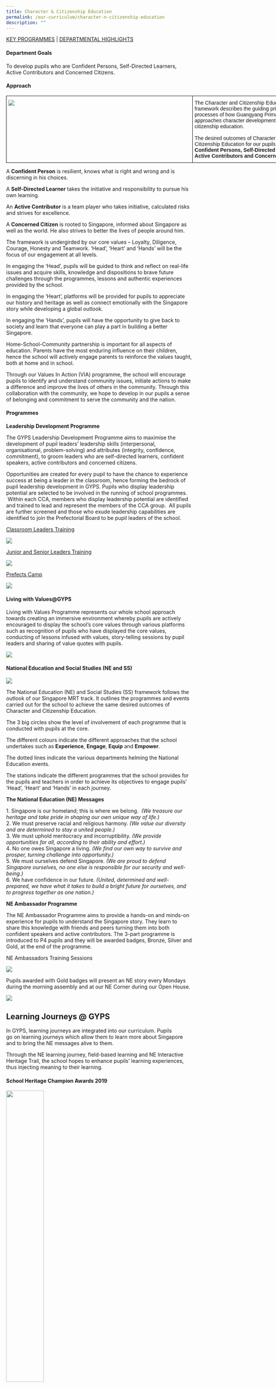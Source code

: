 ```yaml
---
title: Character & Citizenship Education
permalink: /our-curriculum/character-n-citizenship-education
description: ""
---
```

<a href="#1">KEY PROGRAMMES</a> | <a href="#2">DEPARTMENTAL HIGHLIGHTS</a>


<a id="1"></a>

<h4>Department Goals</h4>

To develop pupils who are Confident Persons, Self-Directed Learners, Active Contributors and Concerned Citizens.

#### Approach

<style type="text/css">
.tg  {border-collapse:collapse;border-spacing:0;margin:0px auto;}
.tg td{border-color:black;border-style:solid;border-width:1px;font-family:Arial, sans-serif;font-size:14px;
  overflow:hidden;padding:10px 5px;word-break:normal;}
.tg th{border-color:black;border-style:solid;border-width:1px;font-family:Arial, sans-serif;font-size:16px;
  font-weight:normal;overflow:hidden;padding:10px 5px;word-break:normal;}
.tg .tg-0lax{text-align:left;vertical-align:top}
</style>
<table class="tg" style="undefined;table-layout: fixed; width: 827px">
<colgroup>
<col style="width: 506px">
<col style="width: 321px">
</colgroup>
<tbody>
  <tr>
    <td class="tg-0lax"><img src="/images/CCE_Framework_Diagram_2018_800.jpeg"></td>
    <td class="tg-0lax">The Character and Citizenship Education framework describes the guiding principles and processes of how Guangyang Primary School approaches character development and citizenship education.<br><br>
The desired outcomes of Character and Citizenship Education for our pupils are <strong>Confident Persons, Self-Directed Learners, Active Contributors and Concerned Citizens.</strong></td>
  </tr>
</tbody>
</table>

A **Confident Person** is resilient, knows what is right and wrong and is discerning in his choices.

A **Self-Directed Learner** takes the initiative and responsibility to pursue his own learning.

An **Active Contributor** is a team player who takes initiative, calculated risks and strives for excellence.

A **Concerned Citizen** is rooted to Singapore, informed about Singapore as well as the world. He also strives to better the lives of people around him.

The framework is undergirded by our core values – Loyalty, Diligence, Courage, Honesty and Teamwork. ‘Head’, ‘Heart’ and ‘Hands’ will be the focus of our engagement at all levels.

In engaging the ‘Head’, pupils will be guided to think and reflect on real-life issues and acquire skills, knowledge and dispositions to brave future challenges through the programmes, lessons and authentic experiences provided by the school.

In engaging the ‘Heart’, platforms will be provided for pupils to appreciate our history and heritage as well as connect emotionally with the Singapore story while developing a global outlook.

In engaging the ‘Hands’, pupils will have the opportunity to give back to society and learn that everyone can play a part in building a better Singapore.

Home-School-Community partnership is important for all aspects of education. Parents have the most enduring influence on their children, hence the school will actively engage parents to reinforce the values taught, both at home and in school.

Through our Values In Action (VIA) programme, the school will encourage pupils to identify and understand community issues, initiate actions to make a difference and improve the lives of others in the community. Through this collaboration with the community, we hope to develop in our pupils a sense of belonging and commitment to serve the community and the nation.

#### Programmes


**Leadership Development Programme**

The GYPS Leadership Development Programme aims to maximise the development of pupil leaders’ leadership skills (interpersonal, organisational, problem-solving) and attributes (integrity, confidence, commitment), to groom leaders who are self-directed learners, confident speakers, active contributors and concerned citizens.

Opportunities are created for every pupil to have the chance to experience success at being a leader in the classroom, hence forming the bedrock of pupil leadership development in GYPS. Pupils who display leadership potential are selected to be involved in the running of school programmes.  Within each CCA, members who display leadership potential are identified and trained to lead and represent the members of the CCA group.  All pupils are further screened and those who exude leadership capabilities are identified to join the Prefectorial Board to be pupil leaders of the school.

<u>Classroom Leaders Training</u>

![](/images/cce1.jpeg)

<u>Junior and Senior Leaders Training</u>

![](/images/cce2.jpeg)

<u>Prefects Camp</u>

![](/images/cce3.jpeg)

#### Living with Values@GYPS

Living with Values Programme represents our whole school approach towards creating an immersive environment whereby pupils are actively encouraged to display the school’s core values through various platforms such as recognition of pupils who have displayed the core values, conducting of lessons infused with values, story-telling sessions by pupil leaders and sharing of value quotes with pupils.

![](/images/cce4.jpeg)

#### National Education and Social Studies (NE and SS)

![](/images/cce5.jpeg)

The National Education (NE) and Social Studies (SS) framework follows the outlook of our Singapore MRT track. It outlines the programmes and events carried out for the school to achieve the same desired outcomes of Character and Citizenship Education.

The 3 big circles show the level of involvement of each programme that is conducted with pupils at the core.

The different colours indicate the different approaches that the school undertakes such as **Experience**, **Engage**, **Equip** and **Empower**.

The dotted lines indicate the various departments helming the National Education events.

The stations indicate the different programmes that the school provides for the pupils and teachers in order to achieve its objectives to engage pupils’ ‘Head’, ‘Heart’ and ‘Hands’ in each journey.

**The National Education (NE) Messages**

1\. Singapore is our homeland; this is where we belong.  _(We treasure our heritage and take pride in shaping our own unique way of life.)_  
2\. We must preserve racial and religious harmony. _(We value our diversity and are determined to stay a united people.)_  
3\. We must uphold meritocracy and incorruptibility. _(We provide opportunities for all, according to their ability and effort.)_  
4\. No one owes Singapore a living. _(We find our own way to survive and prosper, turning challenge into opportunity.)_  
5\. We must ourselves defend Singapore. _(We are proud to defend Singapore ourselves, no one else is responsible for our security and well-being.)_  
6\. We have confidence in our future. _(United, determined and well-prepared, we have what it takes to build a bright future for ourselves, and to progress together as one nation.)_

**NE Ambassador Programme**

The NE Ambassador Programme aims to provide a hands-on and minds-on experience for pupils to understand the Singapore story. They learn to share this knowledge with friends and peers turning them into both confident speakers and active contributors. The 3-part programme is introduced to P4 pupils and they will be awarded badges, Bronze, Silver and Gold, at the end of the programme.

NE Ambassadors Training Sessions

![](/images/cce6.jpeg)

Pupils awarded with Gold badges will present an NE story every Mondays during the morning assembly and at our NE Corner during our Open House.

![](/images/cce7.jpeg)

<a id="2"></a>

Learning Journeys @ GYPS
------------------------

In GYPS, learning journeys are integrated into our curriculum. Pupils go on learning journeys which allow them to learn more about Singapore and to bring the NE messages alive to them.

Through the NE learning journey, field-based learning and NE Interactive Heritage Trail, the school hopes to enhance pupils’ learning experiences, thus injecting meaning to their learning.

#### School Heritage Champion Awards 2019

<img src="/images/cce8.jpeg" 
     style="width:45%">


Guangyang Primary School has been selected as one of the recipients of the School Heritage Champion Award in 2019 by NHB. It is an award which recognises and applauds schools that are strong supporters and advocates of National Heritage Board’s heritage education initiatives at least for the past 2 years. Well done, Guangyang!

<img src="/images/cce9.jpeg" 
     style="width:45%">


#### Interactive Heritage Trail – Little India

The primary 5 pupils of Guangyang Primary School embarked on a learning journey to Little India on 16th January 2019. The aim of the learning journey was to exposing pupils to the history of Little India and the customs and rituals of Pongal which is the thanksgiving harvest festival of the Tamil community. This learning journey is an annual event in the school.

The pupils learned about traditional Indian desserts, Indian vegetarian food, henna body art and the cultural significance of flowers and garlands in traditional rituals and ceremonies in Little India.

At the Indian Heritage Centre, pupils tried their hands on traditional Indian games and the art of drawing Kolam.

The pupils then went to the Pongal Exhibition at Hastings Road where they learned about the agricultural traditions of the Tamil community. For many, it was the first time saw a cow and a calf. Following that, they were treated to a cultural dance performance on the stage set up at Campbell Lane for the Pongal Celebrations.

It was truly an enriching experience for pupils and teachers.

![](/images/cce10-min.png)


#### Interactive Heritage Trail – Kampong Glam

_25 Apr 2018_

On 25th April 2018, the P4 pupils went on a heritage trail to Kampong Glam. This was to give the pupils an opportunity to understand what makes Singapore tick and to instil pride in our nation’s achievements. From the trail, our students learnt about the history of Kampong Glam, the pioneers of Kampong Glam, the Malay culture, religion and way of life.

<center><strong>NE Messages</strong></center>

<center><strong>#1: Singapore is our homeland; this is where we belong.</strong><br>(We treasure our heritage and take pride in shaping our own unique way of life.)</center>

Learning about Islam at the Sultan Mosque

![](/images/cce11.jpeg)

Bonding with friends over food

![](/images/cce12.jpeg)

Finding out about perfumes

![](/images/cce13.jpeg)

Using mobile devices to learn more about Kampong Glam

![](/images/cce14.jpeg)

Just having a great time!

![](/images/cce15.jpeg)

NE Commemoration Days @ GYPS
----------------------------

#### Total Defence Day

_15 Feb 2019_

Total Defence Day (TDD) was commemorated in Guangyang Primary School on 15th February 2019. The theme for this year’s Total Defence Day is ‘Together We Keep Singapore Strong’. The theme serves to remind all Singaporeans that everyone has a part to contribute to the five pillars of Total Defence.

A week prior to Total Defence Day, pupils were engaged in TDD lessons during Character & Citizenry Education (CCE), Social Studies (SS) and Art periods. Pupils learnt the different aspects of Total Defence and how they could play an active role in keeping Singapore safe. On the week of Total Defence Day, National Education (NE) ambassadors were in-charge of recess booths that allowed pupils to take part in various TDD activities, like jigsaw puzzles, crossword puzzles and  colouring activities etc. A Home Team Roadshow was also organized during recess, to create awareness among pupils on emergency preparedness and staying vigilant at all times.

On Total Defence Day, the highlight of the commemoration was the pre-assembly programme. Our male teachers were dressed in their National Service uniforms, which added colour to the entire event. Our Mother Tongue Language (MTL) Head of Department, Mr Seet Chia Song, delivered the 2019 TDD message. Through Mr Nazirudeen’s powerpoint presentation, pupils learnt the significance and importance of National Service. The assembly ended with the mass singing of the TDD theme song, ‘There’s A Part for Everyone’, led by Mrs Sharon Ng, Mdm Norhafiza, and our NE ambassadors.

At 12.30 pm, pupils proceeded to their form classes where TDD lesson packages were conducted. They learnt about the signals of the public warning system. The upper primary pupils also learnt more about SGSecure. The lower primary pupils then had a Food Rationing Exercise held in their classrooms, while the upper primary pupils had the experience of queuing for their own food rations at the basketball court. The commemoration ended with a post-reflection activity for pupils to pen down their learning takeaways from the event.

![](/images/cce16.jpeg)

#### International Friendship Day (IFD)

_8 Apr 2019_

International Friendship Day is a day dedicated to the understanding of Singapore’s relations with neighbouring countries and beyond.  In 2019, the theme is “Connected Communities”.

Aligned to the 2019 theme on Connected Communities, the commemoration activities organised by GYPS provide opportunities for pupils to appreciate and live together with friends with different traditions, languages, cultures and histories. It is important to encourage our pupils to continue to actively deepen the connection with our neighbours by empowering them in this process of celebrating our vibrancy and building our community. Pupils are treated to arts performances (i.e. Violin, community singing for songs from various countries and craft work).

![](/images/cce17.jpeg)

#### Racial Harmony Day

_19 Jul 2019_

Guangyang Primary School commemorated Racial Harmony Day on 19 July 2019. The theme for this year is ‘The Singapore Connection’. During the Assembly talk, pupils learnt about the importance of preserving racial and religious harmony. They had opportunities to learn about different cultures, speak different languages and eat different types of traditional food as a multi-racial nation.

Pupils were engaged in a variety of activities such as henna painting, playing traditional games eating traditional food and having trishaw rides with friends of different races. They wore ethnic costumes and some of them took part in the Fashion Parade. They enjoyed these activities and related well with their peers in a harmonious way.

![](/images/cce18.jpeg)

#### National Day

8 August 2019

Guangyang Primary School celebrated our 54th National Day on 8 August 2019. Teacher and pupils came ready for the celebration in red and white. This year’s theme was ‘Our Singapore’.

In the morning the school observed a formal ceremony. The march in by the prefects    bearing the National Flag and the school flag, the singing of the National Anthem patriotically as the flag was being raised and the reciting of the pledge in one voice was truly a remarkable sight.

Following the ceremony we had an exhilarating ACES workout before heading back to class for more fun activities.

The highlight of the day was the highly anticipated National Day Concert. This year 3 Courage, 3 Loyalty, Wushu and Indian Dance members put up fantastic performances. There were 2 game segments where attractive prizes were given away. The celebrations ended on a high note with the singing of our favourite National Day songs – _Home_ and _Our Singapore_.

![](/images/cce19.jpeg)

Trips for Internationalization Experience
-----------------------------------------

TIE aims to develop in our pupils’ global awareness and cross-cultural skills and sensitivities, thus preparing them to be global citizens of the 21st century. Through overseas immersion programmes and overseas learning journeys, our pupils also learn to appreciate Singapore and her uniqueness.

#### Penang Cultural Immersion Trip

_14 Aug – 16 Aug 2019_

A group of 47 Primary 5 pupils, accompanied by 6 teachers went on a learning journey to Penang from 14th August to 16th August. The pupils visited the Ramakrishna Ashrama (Orphanage). During the visit, pupils learned more about the residents of the orphanage through lively interactions. Souvenirs were also presented to the residents of the orphanage. The pupils had the opportunity to learn about the rich heritage and culture of Penang through visits to numerous places of interest. During the UNESCO heritage walking tour, pupils visited the oldest Kuan Inn Temple, Sri Mahamariaman Temple, Kapitan Keling Mosque and St. George’s Church, all within close proximity from one another. At the batik factory, they learned about the process of batik making and tried their hand at batik painting. The mural wall art walking trail was an eye-opener for the pupils who were fascinated by the beautiful art displays. The highlight of the trip was the visit to the Pinang Peranakan Mansion. A recreation of a typical 19th century Baba home, the elegantly restored museum displays over 1,000 pieces of antiques and collectibles. Our pupils returned from the learning journey enriched and filled with a deeper appreciation of the different cultures and traditions of the different races

![](/images/cce20.jpeg)
